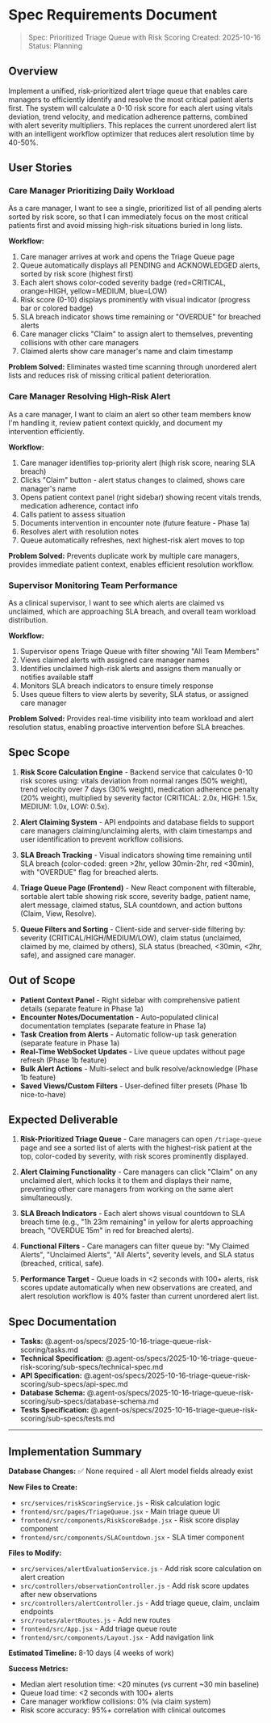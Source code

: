 # Spec Requirements Document

> Spec: Prioritized Triage Queue with Risk Scoring
> Created: 2025-10-16
> Status: Planning

## Overview

Implement a unified, risk-prioritized alert triage queue that enables care managers to efficiently identify and resolve the most critical patient alerts first. The system will calculate a 0-10 risk score for each alert using vitals deviation, trend velocity, and medication adherence patterns, combined with alert severity multipliers. This replaces the current unordered alert list with an intelligent workflow optimizer that reduces alert resolution time by 40-50%.

## User Stories

### Care Manager Prioritizing Daily Workload

As a care manager, I want to see a single, prioritized list of all pending alerts sorted by risk score, so that I can immediately focus on the most critical patients first and avoid missing high-risk situations buried in long lists.

**Workflow:**
1. Care manager arrives at work and opens the Triage Queue page
2. Queue automatically displays all PENDING and ACKNOWLEDGED alerts, sorted by risk score (highest first)
3. Each alert shows color-coded severity badge (red=CRITICAL, orange=HIGH, yellow=MEDIUM, blue=LOW)
4. Risk score (0-10) displays prominently with visual indicator (progress bar or colored badge)
5. SLA breach indicator shows time remaining or "OVERDUE" for breached alerts
6. Care manager clicks "Claim" to assign alert to themselves, preventing collisions with other care managers
7. Claimed alerts show care manager's name and claim timestamp

**Problem Solved:** Eliminates wasted time scanning through unordered alert lists and reduces risk of missing critical patient deterioration.

### Care Manager Resolving High-Risk Alert

As a care manager, I want to claim an alert so other team members know I'm handling it, review patient context quickly, and document my intervention efficiently.

**Workflow:**
1. Care manager identifies top-priority alert (high risk score, nearing SLA breach)
2. Clicks "Claim" button - alert status changes to claimed, shows care manager's name
3. Opens patient context panel (right sidebar) showing recent vitals trends, medication adherence, contact info
4. Calls patient to assess situation
5. Documents intervention in encounter note (future feature - Phase 1a)
6. Resolves alert with resolution notes
7. Queue automatically refreshes, next highest-risk alert moves to top

**Problem Solved:** Prevents duplicate work by multiple care managers, provides immediate patient context, enables efficient resolution workflow.

### Supervisor Monitoring Team Performance

As a clinical supervisor, I want to see which alerts are claimed vs unclaimed, which are approaching SLA breach, and overall team workload distribution.

**Workflow:**
1. Supervisor opens Triage Queue with filter showing "All Team Members"
2. Views claimed alerts with assigned care manager names
3. Identifies unclaimed high-risk alerts and assigns them manually or notifies available staff
4. Monitors SLA breach indicators to ensure timely response
5. Uses queue filters to view alerts by severity, SLA status, or assigned care manager

**Problem Solved:** Provides real-time visibility into team workload and alert resolution status, enabling proactive intervention before SLA breaches.

## Spec Scope

1. **Risk Score Calculation Engine** - Backend service that calculates 0-10 risk scores using: vitals deviation from normal ranges (50% weight), trend velocity over 7 days (30% weight), medication adherence penalty (20% weight), multiplied by severity factor (CRITICAL: 2.0x, HIGH: 1.5x, MEDIUM: 1.0x, LOW: 0.5x).

2. **Alert Claiming System** - API endpoints and database fields to support care managers claiming/unclaiming alerts, with claim timestamps and user identification to prevent workflow collisions.

3. **SLA Breach Tracking** - Visual indicators showing time remaining until SLA breach (color-coded: green >2hr, yellow 30min-2hr, red <30min), with "OVERDUE" flag for breached alerts.

4. **Triage Queue Page (Frontend)** - New React component with filterable, sortable alert table showing risk score, severity badge, patient name, alert message, claimed status, SLA countdown, and action buttons (Claim, View, Resolve).

5. **Queue Filters and Sorting** - Client-side and server-side filtering by: severity (CRITICAL/HIGH/MEDIUM/LOW), claim status (unclaimed, claimed by me, claimed by others), SLA status (breached, <30min, <2hr, safe), and assigned care manager.

## Out of Scope

- **Patient Context Panel** - Right sidebar with comprehensive patient details (separate feature in Phase 1a)
- **Encounter Notes/Documentation** - Auto-populated clinical documentation templates (separate feature in Phase 1a)
- **Task Creation from Alerts** - Automatic follow-up task generation (separate feature in Phase 1a)
- **Real-Time WebSocket Updates** - Live queue updates without page refresh (Phase 1b feature)
- **Bulk Alert Actions** - Multi-select and bulk resolve/acknowledge (Phase 1b feature)
- **Saved Views/Custom Filters** - User-defined filter presets (Phase 1b nice-to-have)

## Expected Deliverable

1. **Risk-Prioritized Triage Queue** - Care managers can open `/triage-queue` page and see a sorted list of alerts with the highest-risk patient at the top, color-coded by severity, with risk scores prominently displayed.

2. **Alert Claiming Functionality** - Care managers can click "Claim" on any unclaimed alert, which locks it to them and displays their name, preventing other care managers from working on the same alert simultaneously.

3. **SLA Breach Indicators** - Each alert shows visual countdown to SLA breach time (e.g., "1h 23m remaining" in yellow for alerts approaching breach, "OVERDUE 15m" in red for breached alerts).

4. **Functional Filters** - Care managers can filter queue by: "My Claimed Alerts", "Unclaimed Alerts", "All Alerts", severity levels, and SLA status (breached, critical, safe).

5. **Performance Target** - Queue loads in <2 seconds with 100+ alerts, risk scores update automatically when new observations are created, and alert resolution workflow is 40% faster than current unordered alert list.

## Spec Documentation

- **Tasks:** @.agent-os/specs/2025-10-16-triage-queue-risk-scoring/tasks.md
- **Technical Specification:** @.agent-os/specs/2025-10-16-triage-queue-risk-scoring/sub-specs/technical-spec.md
- **API Specification:** @.agent-os/specs/2025-10-16-triage-queue-risk-scoring/sub-specs/api-spec.md
- **Database Schema:** @.agent-os/specs/2025-10-16-triage-queue-risk-scoring/sub-specs/database-schema.md
- **Tests Specification:** @.agent-os/specs/2025-10-16-triage-queue-risk-scoring/sub-specs/tests.md

---

## Implementation Summary

**Database Changes:** ✅ None required - all Alert model fields already exist

**New Files to Create:**
- `src/services/riskScoringService.js` - Risk calculation logic
- `frontend/src/pages/TriageQueue.jsx` - Main triage queue UI
- `frontend/src/components/RiskScoreBadge.jsx` - Risk score display component
- `frontend/src/components/SLACountdown.jsx` - SLA timer component

**Files to Modify:**
- `src/services/alertEvaluationService.js` - Add risk score calculation on alert creation
- `src/controllers/observationController.js` - Add risk score updates after new observations
- `src/controllers/alertController.js` - Add triage queue, claim, unclaim endpoints
- `src/routes/alertRoutes.js` - Add new routes
- `frontend/src/App.jsx` - Add triage queue route
- `frontend/src/components/Layout.jsx` - Add navigation link

**Estimated Timeline:** 8-10 days (4 weeks of work)

**Success Metrics:**
- Median alert resolution time: <20 minutes (vs current ~30 min baseline)
- Queue load time: <2 seconds with 100+ alerts
- Care manager workflow collisions: 0% (via claim system)
- Risk score accuracy: 95%+ correlation with clinical outcomes
